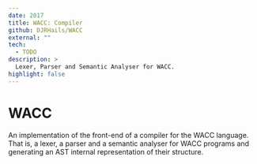 ```yaml
---
date: 2017
title: WACC: Compiler
github: DJRHails/WACC
external: ""
tech:
  - TODO
description: >
  Lexer, Parser and Semantic Analyser for WACC.
highlight: false
---
```


# WACC
An implementation of the front-end of a compiler for the WACC language. That is, a lexer, a parser and a semantic analyser for WACC programs and generating an AST internal representation of their structure.
